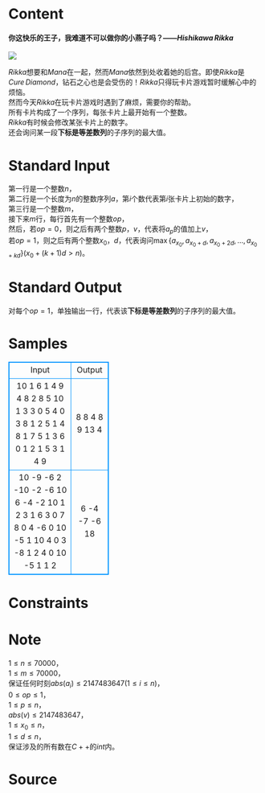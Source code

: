 
# Content

#### 你这快乐的王子，我难道不可以做你的小燕子吗？——$Hishikawa\,Rikka$    

![](http://i249.photobucket.com/albums/gg224/aki961103/Precure/Leopard-RawsDokidokiPrecure-01RAWEX1280x720x264AAC18-47-48_zps18e9af20.jpg)

$Rikka$想要和$Mana$在一起，然而$Mana$依然到处收着她的后宫。即使$Rikka$是$Cure\,Diamond$，钻石之心也是会受伤的！$Rikka$只得玩卡片游戏暂时缓解心中的烦恼。     
然而今天$Rikka$在玩卡片游戏时遇到了麻烦，需要你的帮助。    
所有卡片构成了一个序列，每张卡片上最开始有一个整数。    
$Rikka$有时候会修改某张卡片上的数字。    
还会询问某一段**下标是等差数列**的子序列的最大值。

# Standard Input

第一行是一个整数$n$，    
第二行是一个长度为$n$的整数序列$a$，第$i$个数代表第$i$张卡片上初始的数字，    
第三行是一个整数$m$，    
接下来$m$行，每行首先有一个整数$op$，    
然后，若$op=0$，则之后有两个整数$p$，$v$，代表将$a_p$的值加上$v$，    
若$op=1$，则之后有两个整数$x_0$，$d$，代表询问$\max \{a_{x_0},a_{x_0+d},a_{x_0+2d},{\ldots},a_{x_0+kd}\}(x_0+(k+1)d>n)$。

# Standard Output

对每个$op=1$，单独输出一行，代表该**下标是等差数列**的子序列的最大值。

# Samples

<style>
        table,table tr th, table tr td { border:1px solid #0094ff; }
        table { width: 200px; min-height: 25px; line-height: 25px; text-align: center; border-collapse: collapse;}   
    </style>
<table>
	<tr>
		<td>Input</td>
		<td>Output</td>
	</tr>
<tr><td>10
1 6 1 4 9 4 8 2 8 5
10
1 3 3
0 5 4
0 3 8
1 2 5
1 4 8
1 7 5
1 3 6
0 1 2
1 5 3
1 4 9</td><td>8
8
4
8
9
13
4</td></tr><tr><td>10
-9 -6 2 -10 -2 -6 10 6 -4 -2
10
1 2 3
1 6 3
0 7 8
0 4 -6
0 10 -5
1 10 4
0 3 -8
1 2 4
0 10 -5
1 1 2</td><td>6
-4
-7
-6
18</td></tr></table>


# Constraints



# Note

$1{\leq}n{\leq}70000$，    
$1{\leq}m{\leq}70000$，    
保证任何时刻$abs(a_i){\leq}2147483647(1{\leq}i{\leq}n)$，    
$0{\leq}op{\leq}1$，    
$1{\leq}p{\leq}n$，    
$abs(v){\leq}2147483647$，    
$1{\leq}x_0{\leq}n$，    
$1{\leq}d{\leq}n$，    
保证涉及的所有数在$C++$的$int$内。

# Source


